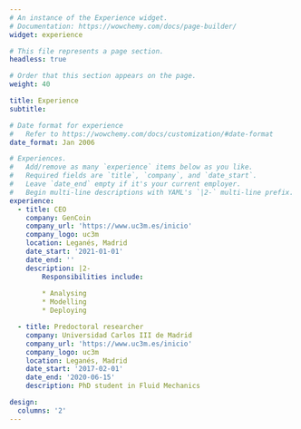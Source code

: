 ```yaml
---
# An instance of the Experience widget.
# Documentation: https://wowchemy.com/docs/page-builder/
widget: experience

# This file represents a page section.
headless: true

# Order that this section appears on the page.
weight: 40

title: Experience
subtitle:

# Date format for experience
#   Refer to https://wowchemy.com/docs/customization/#date-format
date_format: Jan 2006

# Experiences.
#   Add/remove as many `experience` items below as you like.
#   Required fields are `title`, `company`, and `date_start`.
#   Leave `date_end` empty if it's your current employer.
#   Begin multi-line descriptions with YAML's `|2-` multi-line prefix.
experience:
  - title: CEO
    company: GenCoin
    company_url: 'https://www.uc3m.es/inicio'
    company_logo: uc3m
    location: Leganés, Madrid
    date_start: '2021-01-01'
    date_end: ''
    description: |2-
        Responsibilities include:
        
        * Analysing
        * Modelling
        * Deploying

  - title: Predoctoral researcher
    company: Universidad Carlos III de Madrid
    company_url: 'https://www.uc3m.es/inicio'
    company_logo: uc3m
    location: Leganés, Madrid
    date_start: '2017-02-01'
    date_end: '2020-06-15'
    description: PhD student in Fluid Mechanics 

design:
  columns: '2'
---
```

